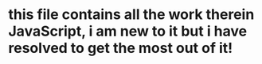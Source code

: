 # this file contains all the work therein JavaScript, i am new to it but i have resolved to get the most out of it!

